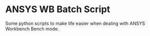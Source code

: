 # ANSYS WB Batch Script
 Some python scripts to make life easier when dealing with ANSYS Workbench Bench mode.
